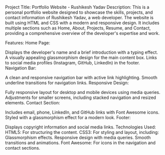 Project Title: Portfolio Website - Rushikesh Yadav
Description:
This is a personal portfolio website designed to showcase the skills, projects, and contact information of Rushikesh Yadav, a web developer. The website is built using HTML and CSS with a modern and responsive design. It includes multiple sections such as Home, About, Projects, Resume, and Contact, providing a comprehensive overview of the developer's expertise and work.

Features:
Home Page:

Displays the developer's name and a brief introduction with a typing effect.
A visually appealing glassmorphism design for the main content box.
Links to social media profiles (Instagram, GitHub, LinkedIn) in the footer.
Navigation Bar:

A clean and responsive navigation bar with active link highlighting.
Smooth underline transitions for navigation links.
Responsive Design:

Fully responsive layout for desktop and mobile devices using media queries.
Adjustments for smaller screens, including stacked navigation and resized elements.
Contact Section:

Includes email, phone, LinkedIn, and GitHub links with Font Awesome icons.
Styled with a glassmorphism effect for a modern look.
Footer:

Displays copyright information and social media links.
Technologies Used:
HTML5: For structuring the content.
CSS3: For styling and layout, including:
Glassmorphism effects.
Responsive design with media queries.
Smooth transitions and animations.
Font Awesome: For icons in the navigation and contact sections.
